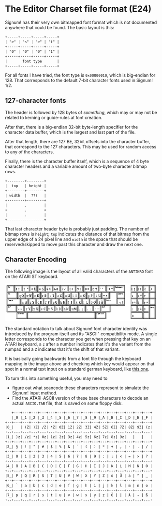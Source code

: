 # The Editor Charset file format (E24)

Signum! has their very own bitmapped font format which is not documented
anywhere that could be found. The basic layout is this:

```
+-----+-----+-----+-----+
| "e" | "s" | "e" | "t" |
+-----+-----+-----+-----+
| "0" | "0" | "0" | "1" |
+-----+-----+-----+-----+
|       font type       |
+-----+-----+-----+-----+
```

For all fonts I have tried, the font type is `0x00000010`,
which is big-endian for 128. That corresponds to the
default 7-bit character fonts used in Signum! 1/2.

## 127-character fonts

The header is followed by 128 bytes of *something*, which may or may
not be related to kerning or guide-rules at font creation.

After that, there is a big-endian 32-bit byte-length specifier
for the character data buffer, which is the largest and last
part of the file.

After that length, there are 127 BE, 32bit offsets into the
character buffer, that correspond to the 127 characters. This
may be used for random access to any of the characters.

Finally, there is the character buffer itself, which is a
sequence of 4 byte character headers and a variable amount
of two-byte character bitmap rows.

```
+--------+--------+
|  top   | height |
+--------+--------+
| width  |  ???   |
+--------+--------+
|        .        |
+        .        +
|        .        |
+-----------------+
```

That last character header byte is probably just padding. The number
of bitmap rows is `height`; `top` indicates the distance of that bitmap
from the upper edge of a 24 pixel line and `width` is the space
that should be reserved/skipped to move past this character and draw
the next one.

## Character Encoding

The following image is the layout of all valid characters of the
`ANTIKRO` font on the ATARI ST keyboard.

![KBANTIK](img/kbantik.png)

The standard notation to talk about Signum! font character identity
was introduced by the program itself and its "ASCII" compatibility mode.
A single letter corresponds to the character you get when pressing
that key on an ATARI keyboard, a `z` after a number indicates that
it's the variant from the numpad and a `Z` indicates that it's the
shift of that variant.

It is basically going backwards from a font file through the
keyboard mapping in the image above and checking which key would
appear on that spot in a normal text input on a standard german
keyboard, like [this one](https://commons.wikimedia.org/wiki/File:Atari_1040_STE.jpg).

To turn this into something useful, you may need to

* figure out what scancode these characters represent to simulate
  the Signum! input method.
* Find the ATARI-ASCII version of these base characters to decode
  an actual `ASCIO.TAB` file, that is saved on some floppy disk.

```
   +---+---+---+---+---+---+---+---+---+---+---+---+---+---+---+---+
   |_0 |_1 |_2 |_3 |_4 |_5 |_6 |_7 |_8 |_9 |_A |_B |_C |_D |_E |_F |
+--+---+---+---+---+---+---+---+---+---+---+---+---+---+---+---+---+
|0_|   | (Z| )Z| /Z| *Z| 0Z| 1Z| 2Z| 3Z| 4Z| 5Z| 6Z| 7Z| 8Z| 9Z| (z|
+--+---+---+---+---+---+---+---+---+---+---+---+---+---+---+---+---+
|1_| )z| /z| *z| 0z| 1z| 2z| 3z| 4z| 5z| 6z| 7z| 8z| 9z|   |   |   |
+--+---+---+---+---+---+---+---+---+---+---+---+---+---+---+---+---+
|2_| § | ! | " | # | $ | % | & | ´ | ( | ) | * | + | , | - | . | / |
+--+---+---+---+---+---+---+---+---+---+---+---+---+---+---+---+---+
|3_| 0 | 1 | 2 | 3 | 4 | 5 | 6 | 7 | 8 | 9 | : | ; | < | = | > | ? |
+--+---+---+---+---+---+---+---+---+---+---+---+---+---+---+---+---+
|4_| ü | A | B | C | D | E | F | G | H | I | J | K | L | M | N | O |
+--+---+---+---+---+---+---+---+---+---+---+---+---+---+---+---+---+
|5_| P | Q | R | S | T | U | V | W | X | Y | Z | ö | Ü | ä | ^ | _ |
+--+---+---+---+---+---+---+---+---+---+---+---+---+---+---+---+---+
|6_| ` | a | b | c | d | e | f | g | h | i | j | k | l | m | n | o |
+--+---+---+---+---+---+---+---+---+---+---+---+---+---+---+---+---+
|7_| p | q | r | s | t | u | v | w | x | y | z | Ö | | | Ä | ~ | ß |
+--+---+---+---+---+---+---+---+---+---+---+---+---+---+---+---+---+
```